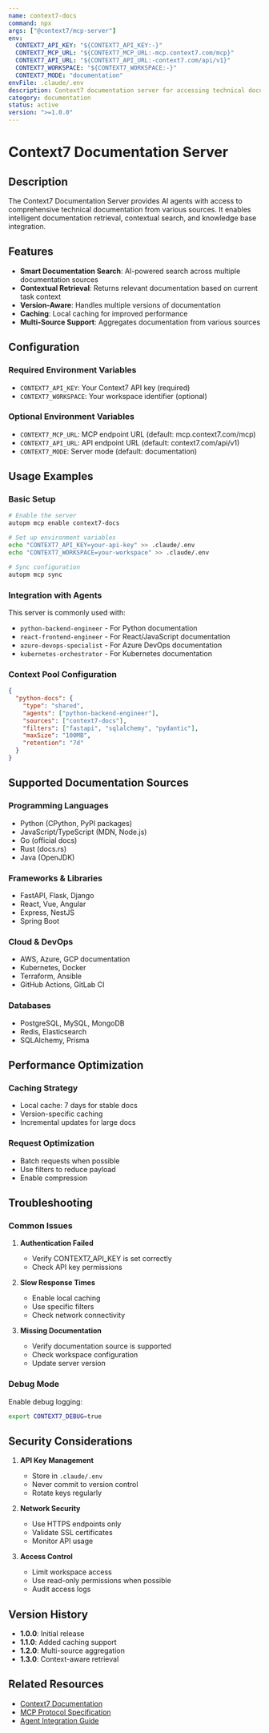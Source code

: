 ```yaml
---
name: context7-docs
command: npx
args: ["@context7/mcp-server"]
env:
  CONTEXT7_API_KEY: "${CONTEXT7_API_KEY:-}"
  CONTEXT7_MCP_URL: "${CONTEXT7_MCP_URL:-mcp.context7.com/mcp}"
  CONTEXT7_API_URL: "${CONTEXT7_API_URL:-context7.com/api/v1}"
  CONTEXT7_WORKSPACE: "${CONTEXT7_WORKSPACE:-}"
  CONTEXT7_MODE: "documentation"
envFile: .claude/.env
description: Context7 documentation server for accessing technical documentation
category: documentation
status: active
version: ">=1.0.0"
---
```


# Context7 Documentation Server

## Description

The Context7 Documentation Server provides AI agents with access to comprehensive technical documentation from various sources. It enables intelligent documentation retrieval, contextual search, and knowledge base integration.

## Features

- **Smart Documentation Search**: AI-powered search across multiple documentation sources
- **Contextual Retrieval**: Returns relevant documentation based on current task context
- **Version-Aware**: Handles multiple versions of documentation
- **Caching**: Local caching for improved performance
- **Multi-Source Support**: Aggregates documentation from various sources

## Configuration

### Required Environment Variables

- `CONTEXT7_API_KEY`: Your Context7 API key (required)
- `CONTEXT7_WORKSPACE`: Your workspace identifier (optional)

### Optional Environment Variables

- `CONTEXT7_MCP_URL`: MCP endpoint URL (default: mcp.context7.com/mcp)
- `CONTEXT7_API_URL`: API endpoint URL (default: context7.com/api/v1)
- `CONTEXT7_MODE`: Server mode (default: documentation)

## Usage Examples

### Basic Setup

```bash
# Enable the server
autopm mcp enable context7-docs

# Set up environment variables
echo "CONTEXT7_API_KEY=your-api-key" >> .claude/.env
echo "CONTEXT7_WORKSPACE=your-workspace" >> .claude/.env

# Sync configuration
autopm mcp sync
```

### Integration with Agents

This server is commonly used with:
- `python-backend-engineer` - For Python documentation
- `react-frontend-engineer` - For React/JavaScript documentation
- `azure-devops-specialist` - For Azure DevOps documentation
- `kubernetes-orchestrator` - For Kubernetes documentation

### Context Pool Configuration

```json
{
  "python-docs": {
    "type": "shared",
    "agents": ["python-backend-engineer"],
    "sources": ["context7-docs"],
    "filters": ["fastapi", "sqlalchemy", "pydantic"],
    "maxSize": "100MB",
    "retention": "7d"
  }
}
```

## Supported Documentation Sources

### Programming Languages
- Python (CPython, PyPI packages)
- JavaScript/TypeScript (MDN, Node.js)
- Go (official docs)
- Rust (docs.rs)
- Java (OpenJDK)

### Frameworks & Libraries
- FastAPI, Flask, Django
- React, Vue, Angular
- Express, NestJS
- Spring Boot

### Cloud & DevOps
- AWS, Azure, GCP documentation
- Kubernetes, Docker
- Terraform, Ansible
- GitHub Actions, GitLab CI

### Databases
- PostgreSQL, MySQL, MongoDB
- Redis, Elasticsearch
- SQLAlchemy, Prisma

## Performance Optimization

### Caching Strategy
- Local cache: 7 days for stable docs
- Version-specific caching
- Incremental updates for large docs

### Request Optimization
- Batch requests when possible
- Use filters to reduce payload
- Enable compression

## Troubleshooting

### Common Issues

1. **Authentication Failed**
   - Verify CONTEXT7_API_KEY is set correctly
   - Check API key permissions

2. **Slow Response Times**
   - Enable local caching
   - Use specific filters
   - Check network connectivity

3. **Missing Documentation**
   - Verify documentation source is supported
   - Check workspace configuration
   - Update server version

### Debug Mode

Enable debug logging:
```bash
export CONTEXT7_DEBUG=true
```

## Security Considerations

1. **API Key Management**
   - Store in `.claude/.env`
   - Never commit to version control
   - Rotate keys regularly

2. **Network Security**
   - Use HTTPS endpoints only
   - Validate SSL certificates
   - Monitor API usage

3. **Access Control**
   - Limit workspace access
   - Use read-only permissions when possible
   - Audit access logs

## Version History

- **1.0.0**: Initial release
- **1.1.0**: Added caching support
- **1.2.0**: Multi-source aggregation
- **1.3.0**: Context-aware retrieval

## Related Resources

- [Context7 Documentation](https://docs.context7.com)
- [MCP Protocol Specification](https://modelcontextprotocol.org)
- [Agent Integration Guide](../agents/AGENT-MCP-INTEGRATION.md)